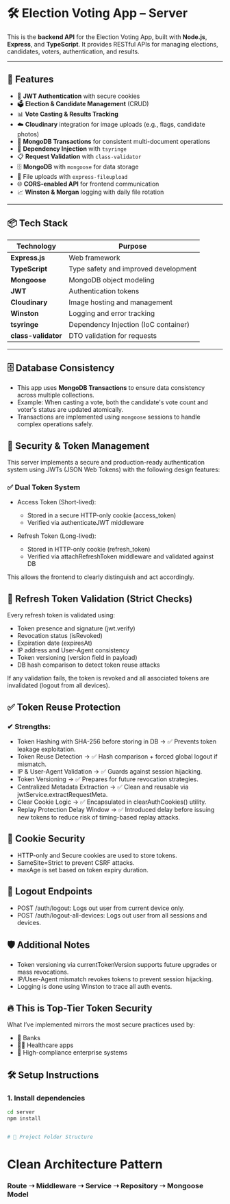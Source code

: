# 🛠️ Election Voting App – Server

This is the **backend API** for the Election Voting App, built with **Node.js**, **Express**, and **TypeScript**. It provides RESTful APIs for managing elections, candidates, voters, authentication, and results.

---

## 🚀 Features

- 🔐 **JWT Authentication** with secure cookies
- 🗳️ **Election & Candidate Management** (CRUD)
- 📊 **Vote Casting & Results Tracking**
- ☁️ **Cloudinary** integration for image uploads (e.g., flags, candidate photos)
- 💾 **MongoDB Transactions** for consistent multi-document operations
- 🧩 **Dependency Injection** with `tsyringe`
- 📋 **Request Validation** with `class-validator`
- 🗄️ **MongoDB** with `mongoose` for data storage
- 📂 File uploads with `express-fileupload`
- 🌐 **CORS-enabled API** for frontend communication
- 📈 **Winston & Morgan** logging with daily file rotation

---

## 📦 Tech Stack

| Technology          | Purpose                              |
| ------------------- | ------------------------------------ |
| **Express.js**      | Web framework                        |
| **TypeScript**      | Type safety and improved development |
| **Mongoose**        | MongoDB object modeling              |
| **JWT**             | Authentication tokens                |
| **Cloudinary**      | Image hosting and management         |
| **Winston**         | Logging and error tracking           |
| **tsyringe**        | Dependency Injection (IoC container) |
| **class-validator** | DTO validation for requests          |

---

## 🗄️ Database Consistency

- This app uses **MongoDB Transactions** to ensure data consistency across multiple collections.
- Example: When casting a vote, both the candidate's vote count and voter's status are updated atomically.
- Transactions are implemented using `mongoose` sessions to handle complex operations safely.

## 🔐 Security & Token Management

This server implements a secure and production-ready authentication system using JWTs (JSON Web Tokens) with the following design features:

### ✅ Dual Token System

- Access Token (Short-lived):

  - Stored in a secure HTTP-only cookie (access_token)
  - Verified via authenticateJWT middleware

- Refresh Token (Long-lived):

  - Stored in HTTP-only cookie (refresh_token)
  - Verified via attachRefreshToken middleware and validated against DB

This allows the frontend to clearly distinguish and act accordingly.

## 🔁 Refresh Token Validation (Strict Checks)

Every refresh token is validated using:

- Token presence and signature (jwt.verify)
- Revocation status (isRevoked)
- Expiration date (expiresAt)
- IP address and User-Agent consistency
- Token versioning (version field in payload)
- DB hash comparison to detect token reuse attacks

If any validation fails, the token is revoked and all associated tokens are invalidated (logout from all devices).

## ✅ Token Reuse Protection

### ✔ Strengths:

- Token Hashing with SHA-256 before storing in DB → ✅ Prevents token leakage exploitation.
- Token Reuse Detection → ✅ Hash comparison + forced global logout if mismatch.
- IP & User-Agent Validation → ✅ Guards against session hijacking.
- Token Versioning → ✅ Prepares for future revocation strategies.
- Centralized Metadata Extraction → ✅ Clean and reusable via jwtService.extractRequestMeta.
- Clear Cookie Logic → ✅ Encapsulated in clearAuthCookies() utility.
- Replay Protection Delay Window → ✅ Introduced delay before issuing new tokens to reduce risk of timing-based replay attacks.

## 🍪 Cookie Security

- HTTP-only and Secure cookies are used to store tokens.
- SameSite=Strict to prevent CSRF attacks.
- maxAge is set based on token expiry duration.

## 🧹 Logout Endpoints

- POST /auth/logout: Logs out user from current device only.
- POST /auth/logout-all-devices: Logs out user from all sessions and devices.

## 🛡️ Additional Notes

- Token versioning via currentTokenVersion supports future upgrades or mass revocations.
- IP/User-Agent mismatch revokes tokens to prevent session hijacking.
- Logging is done using Winston to trace all auth events.

## 🔥 This is Top-Tier Token Security

What I’ve implemented mirrors the most secure practices used by:

- 🔐 Banks
- 🧑‍⚕️ Healthcare apps
- 🧾 High-compliance enterprise systems

## 🛠️ Setup Instructions

### 1. **Install dependencies**

```bash
cd server
npm install


# 📂 Project Folder Structure

```

# Clean Architecture Pattern

### Route ➝ Middleware ➝ Service ➝ Repository ➝ Mongoose Model
